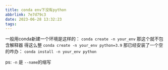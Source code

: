 ```yaml
---
title: conda env下没有python
abbrlink: 7e7d79c3
date: 2023-06-28 13:32:23
tags:
---
```

一般用conda新建一个环境是这样的：
`conda create -n your_env`
那这个就不包含解释器
得这么整
`conda create -n your_env python=3.9`
那已经安装了一个空的咋办：
`conda install -n your_env python`

ps: `-n` 是 `--name`的缩写
